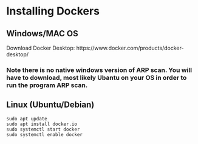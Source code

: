 <h1>Installing Dockers</h1> 

<h2>Windows/MAC OS</h2>
Download Docker Desktop: https://www.docker.com/products/docker-desktop/

<h3>Note there is no native windows version of ARP scan. You will have to download, most likely Ubantu on your OS in order to run the program ARP scan.<h3>
<h2>Linux (Ubuntu/Debian)</h2>

```
sudo apt update
sudo apt install docker.io
sudo systemctl start docker
sudo systemctl enable docker
```
